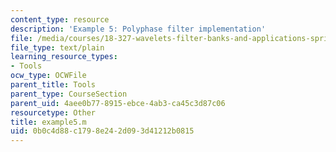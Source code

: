 ```yaml
---
content_type: resource
description: 'Example 5: Polyphase filter implementation'
file: /media/courses/18-327-wavelets-filter-banks-and-applications-spring-2003/0b0c4d88c1798e242d093d41212b0815_example5.m
file_type: text/plain
learning_resource_types:
- Tools
ocw_type: OCWFile
parent_title: Tools
parent_type: CourseSection
parent_uid: 4aee0b77-8915-ebce-4ab3-ca45c3d87c06
resourcetype: Other
title: example5.m
uid: 0b0c4d88-c179-8e24-2d09-3d41212b0815
---
```


